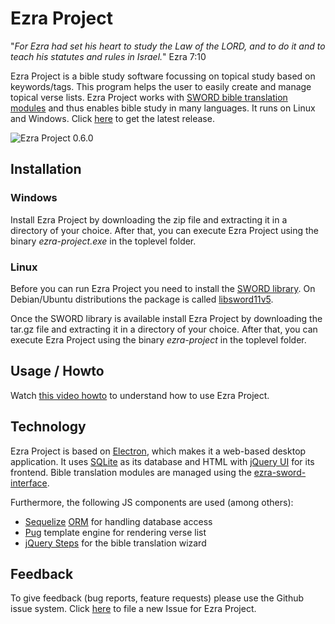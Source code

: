 # Ezra Project
"_For Ezra had set his heart to study the Law of the LORD, and to do it and to teach his statutes and rules in Israel._" Ezra 7:10

Ezra Project is a bible study software focussing on topical study based on keywords/tags. This program helps the user to easily create and manage topical verse lists. Ezra Project works with [SWORD bible translation modules](http://www.crosswire.org/sword) and thus enables bible study in many languages. It runs on Linux and Windows. Click [here](https://github.com/tobias-klein/ezra-project/releases/latest) to get the latest release.

![Ezra Project 0.6.0](/screenshots/ezra_project_0_6_0.png?raw=true "Ezra Project 0.6.0")

## Installation
### Windows
Install Ezra Project by downloading the zip file and extracting it in a directory of your choice. After that, you can execute Ezra Project using the binary *ezra-project.exe* in the toplevel folder.

### Linux
Before you can run Ezra Project you need to install the [SWORD library](http://www.crosswire.org/sword). On Debian/Ubuntu distributions the package is called [libsword11v5](https://pkgs.org/download/libsword11v5).

Once the SWORD library is available install Ezra Project by downloading the tar.gz file and extracting it in a directory of your choice. After that, you can execute Ezra Project using the binary *ezra-project* in the toplevel folder.

## Usage / Howto

Watch [this video howto](https://www.youtube.com/watch?v=b8gScfa0MqM) to understand how to use Ezra Project.

## Technology
Ezra Project is based on [Electron](https://electronjs.org/), which makes it a web-based desktop application. It uses [SQLite](https://www.sqlite.org) as its database and HTML with [jQuery UI](https://jqueryui.com/) for its frontend. Bible translation modules are managed using the [ezra-sword-interface](https://github.com/tobias-klein/ezra-sword-interface).

Furthermore, the following JS components are used (among others):
* [Sequelize](http://docs.sequelizejs.com) [ORM](https://en.wikipedia.org/wiki/Object-relational_mapping) for handling database access
* [Pug](https://pugjs.org) template engine for rendering verse list
* [jQuery Steps](http://www.jquery-steps.com) for the bible translation wizard

## Feedback
To give feedback (bug reports, feature requests) please use the Github issue system.
Click [here](https://github.com/tobias-klein/ezra-project/issues/new) to file a new Issue for Ezra Project.
